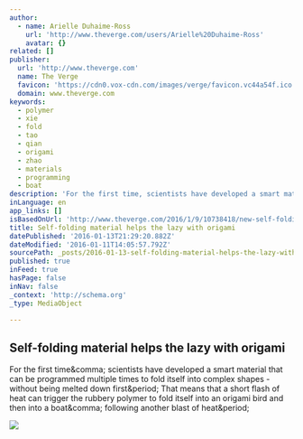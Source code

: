 ```yaml
---
author:
  - name: Arielle Duhaime-Ross
    url: 'http://www.theverge.com/users/Arielle%20Duhaime-Ross'
    avatar: {}
related: []
publisher:
  url: 'http://www.theverge.com'
  name: The Verge
  favicon: 'https://cdn0.vox-cdn.com/images/verge/favicon.vc44a54f.ico'
  domain: www.theverge.com
keywords:
  - polymer
  - xie
  - fold
  - tao
  - qian
  - origami
  - zhao
  - materials
  - programming
  - boat
description: 'For the first time, scientists have developed a smart material that can be programmed multiple times to fold itself into complex shapes - without being melted down first. That means that a short flash of heat can trigger the rubbery polymer to fold itself into an origami bird and then into a boat, following another blast of heat.'
inLanguage: en
app_links: []
isBasedOnUrl: 'http://www.theverge.com/2016/1/9/10738418/new-self-folding-origami-polymer-zhejiang-university'
title: Self-folding material helps the lazy with origami
datePublished: '2016-01-13T21:29:20.882Z'
dateModified: '2016-01-11T14:05:57.792Z'
sourcePath: _posts/2016-01-13-self-folding-material-helps-the-lazy-with-origami.md
published: true
inFeed: true
hasPage: false
inNav: false
_context: 'http://schema.org'
_type: MediaObject

---
```

<article style=""><h1>Self-folding material helps the lazy with origami</h1><p>For the first time&amp;comma; scientists have developed a smart material that can be programmed multiple times to fold itself into complex shapes - without being melted down first&amp;period; That means that a short flash of heat can trigger the rubbery polymer to fold itself into an origami bird and then into a boat&amp;comma; following another blast of heat&amp;period;</p><img src="https://cdn3.vox-cdn.com/uploads/chorus_asset/file/5888283/Screen_Shot_2016-01-08_at_4.19.00_PM.0.png" /></article>